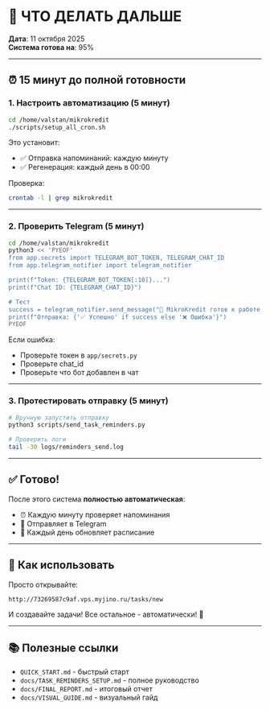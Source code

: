 # 🎯 ЧТО ДЕЛАТЬ ДАЛЬШЕ

**Дата**: 11 октября 2025  
**Система готова на**: 95%

---

## ⏰ 15 минут до полной готовности

### 1. Настроить автоматизацию (5 минут)

```bash
cd /home/valstan/mikrokredit
./scripts/setup_all_cron.sh
```

Это установит:
- ✅ Отправка напоминаний: каждую минуту
- ✅ Регенерация: каждый день в 00:00

Проверка:
```bash
crontab -l | grep mikrokredit
```

---

### 2. Проверить Telegram (5 минут)

```bash
cd /home/valstan/mikrokredit
python3 << 'PYEOF'
from app.secrets import TELEGRAM_BOT_TOKEN, TELEGRAM_CHAT_ID
from app.telegram_notifier import telegram_notifier

print(f"Token: {TELEGRAM_BOT_TOKEN[:10]}...")
print(f"Chat ID: {TELEGRAM_CHAT_ID}")

# Тест
success = telegram_notifier.send_message("🎉 MikroKredit готов к работе!")
print(f"Отправка: {'✅ Успешно' if success else '❌ Ошибка'}")
PYEOF
```

Если ошибка:
- Проверьте токен в `app/secrets.py`
- Проверьте chat_id
- Проверьте что бот добавлен в чат

---

### 3. Протестировать отправку (5 минут)

```bash
# Вручную запустить отправку
python3 scripts/send_task_reminders.py

# Проверить логи
tail -30 logs/reminders_send.log
```

---

## ✅ Готово!

После этого система **полностью автоматическая**:
- ⏰ Каждую минуту проверяет напоминания
- 📱 Отправляет в Telegram
- 🔄 Каждый день обновляет расписание

---

## 🎯 Как использовать

Просто открывайте:
```
http://73269587c9af.vps.myjino.ru/tasks/new
```

И создавайте задачи! Все остальное - автоматически! 🚀

---

## 📚 Полезные ссылки

- `QUICK_START.md` - быстрый старт
- `docs/TASK_REMINDERS_SETUP.md` - полное руководство
- `docs/FINAL_REPORT.md` - итоговый отчет
- `docs/VISUAL_GUIDE.md` - визуальный гайд
